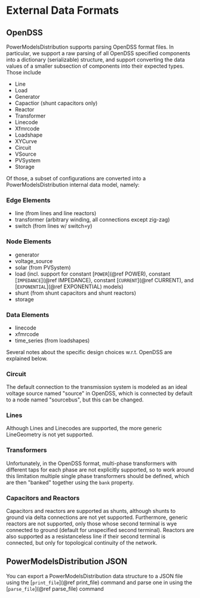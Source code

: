 # External Data Formats

## OpenDSS

PowerModelsDistribution supports parsing OpenDSS format files. In particular, we support a raw parsing of all OpenDSS specified components into a dictionary (serializable) structure, and support converting the data values of a smaller subsection of components into their expected types. Those include

- Line
- Load
- Generator
- Capactior (shunt capacitors only)
- Reactor
- Transformer
- Linecode
- Xfmrcode
- Loadshape
- XYCurve
- Circuit
- VSource
- PVSystem
- Storage

Of those, a subset of configurations are converted into a PowerModelsDistribution internal data model, namely:

### Edge Elements

- line (from lines and line reactors)
- transformer (arbitrary winding, all connections except zig-zag)
- switch (from lines w/ switch=y)

### Node Elements

- generator
- voltage_source
- solar (from PVSystem)
- load (incl. support for constant [`POWER`](@ref POWER), constant [`IMPEDANCE`](@ref IMPEDANCE), constant [`CURRENT`](@ref CURRENT), and [`EXPONENTIAL`](@ref EXPONENTIAL) models)
- shunt (from shunt capacitors and shunt reactors)
- storage

### Data Elements

- linecode
- xfmrcode
- time_series (from loadshapes)

Several notes about the specific design choices w.r.t. OpenDSS are explained below.

### Circuit

The default connection to the transmission system is modeled as an ideal voltage source named "source" in OpenDSS, which is connected by default to a node named "sourcebus", but this can be changed.

### Lines

Although Lines and Linecodes are supported, the more generic LineGeometry is not yet supported.

### Transformers

Unfortunately, in the OpenDSS format, multi-phase transformers with different taps for each phase are not explicitly supported, so to work around this limitation multiple single phase transformers should be defined, which are then "banked" together using the `bank` property.

### Capacitors and Reactors

Capacitors and reactors are supported as shunts, although shunts to ground via delta connections are not yet supported. Furthermore, generic reactors are not supported, only those whose second terminal is wye connected to ground (default for unspecified second terminal). Reactors are also supported as a resistanceless line if their second terminal is connected, but only for topological continuity of the network.

## PowerModelsDistribution JSON

You can export a PowerModelsDistribution data structure to a JSON file using the [`print_file`](@ref print_file) command and parse one in using the [`parse_file`](@ref parse_file) command

